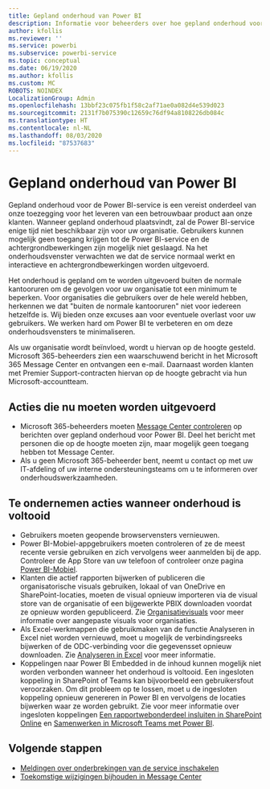 ```yaml
---
title: Gepland onderhoud van Power BI
description: Informatie voor beheerders over hoe gepland onderhoud voor Power BI van invloed is op de organisatie en de volgende stappen die ze moeten uitvoeren.
author: kfollis
ms.reviewer: ''
ms.service: powerbi
ms.subservice: powerbi-service
ms.topic: conceptual
ms.date: 06/19/2020
ms.author: kfollis
ms.custom: MC
ROBOTS: NOINDEX
LocalizationGroup: Admin
ms.openlocfilehash: 13bbf23c075fb1f58c2af71ae0a082d4e539d023
ms.sourcegitcommit: 2131f7b075390c12659c76df94a8108226db084c
ms.translationtype: HT
ms.contentlocale: nl-NL
ms.lasthandoff: 08/03/2020
ms.locfileid: "87537683"
---
```

# <a name="power-bi-planned-maintenance"></a>Gepland onderhoud van Power BI

Gepland onderhoud voor de Power BI-service is een vereist onderdeel van onze toezegging voor het leveren van een betrouwbaar product aan onze klanten. Wanneer gepland onderhoud plaatsvindt, zal de Power BI-service enige tijd niet beschikbaar zijn voor uw organisatie. Gebruikers kunnen mogelijk geen toegang krijgen tot de Power BI-service en de achtergrondbewerkingen zijn mogelijk niet geslaagd. Na het onderhoudsvenster verwachten we dat de service normaal werkt en interactieve en achtergrondbewerkingen worden uitgevoerd.  

Het onderhoud is gepland om te worden uitgevoerd buiten de normale kantooruren om de gevolgen voor uw organisatie tot een minimum te beperken. Voor organisaties die gebruikers over de hele wereld hebben, herkennen we dat "buiten de normale kantooruren" niet voor iedereen hetzelfde is. Wij bieden onze excuses aan voor eventuele overlast voor uw gebruikers. We werken hard om Power BI te verbeteren en om deze onderhoudsvensters te minimaliseren.

Als uw organisatie wordt beïnvloed, wordt u hiervan op de hoogte gesteld. Microsoft 365-beheerders zien een waarschuwend bericht in het Microsoft 365 Message Center en ontvangen een e-mail. Daarnaast worden klanten met Premier Support-contracten hiervan op de hoogte gebracht via hun Microsoft-accountteam.

## <a name="actions-to-take-now"></a>Acties die nu moeten worden uitgevoerd

* Microsoft 365-beheerders moeten [Message Center controleren](https://admin.microsoft.com/Adminportal/Home#/MessageCenter) op berichten over gepland onderhoud voor Power BI. Deel het bericht met personen die op de hoogte moeten zijn, maar mogelijk geen toegang hebben tot Message Center.
* Als u geen Microsoft 365-beheerder bent, neemt u contact op met uw IT-afdeling of uw interne ondersteuningsteams om u te informeren over onderhoudswerkzaamheden.

## <a name="actions-to-take-when-maintenance-is-complete"></a>Te ondernemen acties wanneer onderhoud is voltooid

* Gebruikers moeten geopende browservensters vernieuwen.
* Power BI-Mobiel-appgebruikers moeten controleren of ze de meest recente versie gebruiken en zich vervolgens weer aanmelden bij de app. Controleer de App Store van uw telefoon of controleer onze pagina [Power BI-Mobiel](https://powerbi.microsoft.com/mobile/).
* Klanten die actief rapporten bijwerken of publiceren die organisatorische visuals gebruiken, lokaal of van OneDrive en SharePoint-locaties, moeten de visual opnieuw importeren via de visual store van de organisatie of een bijgewerkte PBIX downloaden voordat ze opnieuw worden gepubliceerd. Zie [Organisatievisuals](organizational-visuals.md) voor meer informatie over aangepaste visuals voor organisaties.
* Als Excel-werkmappen die gebruikmaken van de functie Analyseren in Excel niet worden vernieuwd, moet u mogelijk de verbindingsreeks bijwerken of de ODC-verbinding voor die gegevensset opnieuw downloaden. Zie [Analyseren in Excel](../collaborate-share/service-analyze-in-excel.md#connect-to-power-bi-data) voor meer informatie.
* Koppelingen naar Power BI Embedded in de inhoud kunnen mogelijk niet worden verbonden wanneer het onderhoud is voltooid. Een ingesloten koppeling in SharePoint of Teams kan bijvoorbeeld een gebruikersfout veroorzaken. Om dit probleem op te lossen, moet u de ingesloten koppeling opnieuw genereren in Power BI en vervolgens de locaties bijwerken waar ze worden gebruikt. Zie voor meer informatie over ingesloten koppelingen [Een rapportwebonderdeel insluiten in SharePoint Online](../collaborate-share/service-embed-report-spo.md) en [Samenwerken in Microsoft Teams met Power BI](../collaborate-share/service-collaborate-microsoft-teams.md).

## <a name="next-steps"></a>Volgende stappen

* [Meldingen over onderbrekingen van de service inschakelen](service-interruption-notifications.md)
* [Toekomstige wijzigingen bijhouden in Message Center](https://docs.microsoft.com/microsoft-365/admin/manage/message-center?view=o365-worldwide)
